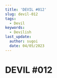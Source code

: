 ```yaml
---
title: 'DEVIL #012'
slug: devil-012
tags:
  - Devil
keywords:
  - Devilish
last_update:
  author: sugoi
  date: 04/05/2023
---
```


# DEVIL #012
